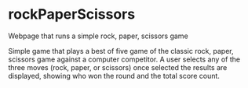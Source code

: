 # rockPaperScissors
Webpage that runs a simple rock, paper, scissors game

Simple game that plays a best of five game of the classic rock, paper, scissors game against a computer competitor. A user selects any of the three moves (rock, paper, or scissors) once selected the results are displayed, showing who won the round and the total score count.
